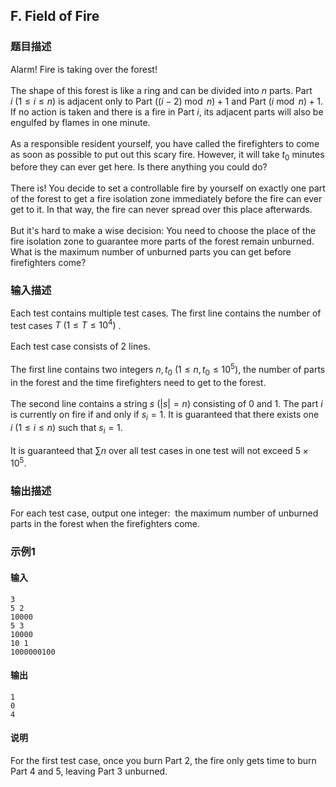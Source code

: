 ## F. Field of Fire

### 题目描述

Alarm! Fire is taking over the forest!\
\
The shape of this forest is like a ring and can be divided into $n$ parts. Part $i\ (1\leq i\leq n)$ is adjacent only to Part $((i-2)\bmod n)+1$ and Part $(i\bmod n)+1$. If no action is taken and
there is a fire in Part $i$, its adjacent
parts will also be engulfed by flames in one minute.\
\
As a responsible resident yourself, you have called the firefighters to
come as soon as possible to put out this scary fire. However, it will
take $t_0$ minutes before they can ever get
here. Is there anything you could do?\
\
There is! You decide to set a controllable fire by yourself on exactly
one part of the forest to get a fire isolation zone immediately before
the fire can ever get to it. In that way, the fire can never spread over
this place afterwards.\
\
But it\'s hard to make a wise decision: You need to choose the place of
the fire isolation zone to guarantee more parts of the forest remain
unburned. What is the maximum number of unburned parts you can get
before firefighters come?

### 输入描述

Each test contains multiple test cases. The first line contains the
number of test cases $T\ (1≤T≤10^4)$ .\
\
Each test case consists of $2$ lines.\
\
The first line contains two integers $n,t_0\ (1\leq n, t_0\leq 10^5)$, the number
of parts in the forest and the time firefighters need to get to the
forest.\
\
The second line contains a string $s\ (|s|=n)$ consisting of $0$ and $1$. The
part $i$ is currently on fire if and only if $s_i=1$. It is guaranteed that there exists
one $i\ (1\leq i\leq n)$ such that $s_i=1$.\
\
It is guaranteed that $\sum n$ over all test
cases in one test will not exceed $5\times 10^5$.

### 输出描述

For each test case, output one integer:  the maximum number of unburned
parts in the forest when the firefighters come.

### 示例1

#### 输入

```plain
3
5 2
10000
5 3
10000
10 1
1000000100
```

#### 输出

```plain
1
0
4
```

#### 说明

For the first test case, once you burn Part $2$, the fire only gets time to burn Part $4$ and $5$,
leaving Part $3$ unburned.

